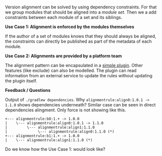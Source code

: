 Version alignment can be solved by using dependency constraints.
For that we group modules that should be aligned into a _module set_.
Then we a add constraints between each module of a set and its siblings.

**Use Case 1: Alignment is enforced by the modules themselves**

If the author of a set of modules knows that they should always be aligned, the constraints can directly be published as part of the metadata of each module.


**Use Case 2: Alignments are provided by a platform team**

The alignment pattern can be encapsulated in a [simple plugin](align-with-constraints/buildSrc/src/main/kotlin/AlignPlugin.kt).
Other features (like exclude) can also be modelled.
The plugin can read information from an external service to update the rules without updating the plugin itself.

**Feedback / Questions**

Output of `./gradlew dependencies`. Why `alignmentrule:align0:1.0.1 -> 1.1.0` shows dependencies underneath? Similar case can be seen in direct dependencies alingment. Only force is not showing like this.

    +--- alignmentrule:b0:1.+ -> 1.0.0
    |    \--- alignmentrule:align0:1.0.1 -> 1.1.0
    |         \--- alignmentrule:align1:1.1.0
    |              \--- alignmentrule:align0:1.1.0 (*)
    +--- alignmentrule:b1:1.+ -> 1.0.0
    |    \--- alignmentrule:align1:1.1.0 (*)

Do we know how the Use Case 1: would look like?
